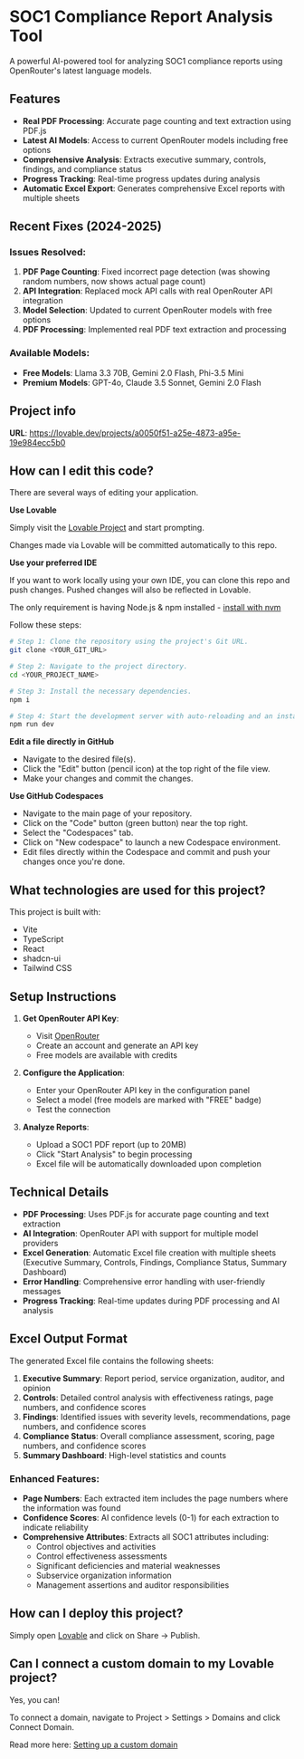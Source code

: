 # SOC1 Compliance Report Analysis Tool

A powerful AI-powered tool for analyzing SOC1 compliance reports using OpenRouter's latest language models.

## Features

- **Real PDF Processing**: Accurate page counting and text extraction using PDF.js
- **Latest AI Models**: Access to current OpenRouter models including free options
- **Comprehensive Analysis**: Extracts executive summary, controls, findings, and compliance status
- **Progress Tracking**: Real-time progress updates during analysis
- **Automatic Excel Export**: Generates comprehensive Excel reports with multiple sheets

## Recent Fixes (2024-2025)

### Issues Resolved:
1. **PDF Page Counting**: Fixed incorrect page detection (was showing random numbers, now shows actual page count)
2. **API Integration**: Replaced mock API calls with real OpenRouter API integration
3. **Model Selection**: Updated to current OpenRouter models with free options
4. **PDF Processing**: Implemented real PDF text extraction and processing

### Available Models:
- **Free Models**: Llama 3.3 70B, Gemini 2.0 Flash, Phi-3.5 Mini
- **Premium Models**: GPT-4o, Claude 3.5 Sonnet, Gemini 2.0 Flash

## Project info

**URL**: https://lovable.dev/projects/a0050f51-a25e-4873-a95e-19e984ecc5b0

## How can I edit this code?

There are several ways of editing your application.

**Use Lovable**

Simply visit the [Lovable Project](https://lovable.dev/projects/a0050f51-a25e-4873-a95e-19e984ecc5b0) and start prompting.

Changes made via Lovable will be committed automatically to this repo.

**Use your preferred IDE**

If you want to work locally using your own IDE, you can clone this repo and push changes. Pushed changes will also be reflected in Lovable.

The only requirement is having Node.js & npm installed - [install with nvm](https://github.com/nvm-sh/nvm#installing-and-updating)

Follow these steps:

```sh
# Step 1: Clone the repository using the project's Git URL.
git clone <YOUR_GIT_URL>

# Step 2: Navigate to the project directory.
cd <YOUR_PROJECT_NAME>

# Step 3: Install the necessary dependencies.
npm i

# Step 4: Start the development server with auto-reloading and an instant preview.
npm run dev
```

**Edit a file directly in GitHub**

- Navigate to the desired file(s).
- Click the "Edit" button (pencil icon) at the top right of the file view.
- Make your changes and commit the changes.

**Use GitHub Codespaces**

- Navigate to the main page of your repository.
- Click on the "Code" button (green button) near the top right.
- Select the "Codespaces" tab.
- Click on "New codespace" to launch a new Codespace environment.
- Edit files directly within the Codespace and commit and push your changes once you're done.

## What technologies are used for this project?

This project is built with:

- Vite
- TypeScript
- React
- shadcn-ui
- Tailwind CSS

## Setup Instructions

1. **Get OpenRouter API Key**:
   - Visit [OpenRouter](https://openrouter.ai/keys)
   - Create an account and generate an API key
   - Free models are available with credits

2. **Configure the Application**:
   - Enter your OpenRouter API key in the configuration panel
   - Select a model (free models are marked with "FREE" badge)
   - Test the connection

3. **Analyze Reports**:
   - Upload a SOC1 PDF report (up to 20MB)
   - Click "Start Analysis" to begin processing
   - Excel file will be automatically downloaded upon completion

## Technical Details

- **PDF Processing**: Uses PDF.js for accurate page counting and text extraction
- **AI Integration**: OpenRouter API with support for multiple model providers
- **Excel Generation**: Automatic Excel file creation with multiple sheets (Executive Summary, Controls, Findings, Compliance Status, Summary Dashboard)
- **Error Handling**: Comprehensive error handling with user-friendly messages
- **Progress Tracking**: Real-time updates during PDF processing and AI analysis

## Excel Output Format

The generated Excel file contains the following sheets:

1. **Executive Summary**: Report period, service organization, auditor, and opinion
2. **Controls**: Detailed control analysis with effectiveness ratings, page numbers, and confidence scores
3. **Findings**: Identified issues with severity levels, recommendations, page numbers, and confidence scores
4. **Compliance Status**: Overall compliance assessment, scoring, page numbers, and confidence scores
5. **Summary Dashboard**: High-level statistics and counts

### Enhanced Features:
- **Page Numbers**: Each extracted item includes the page numbers where the information was found
- **Confidence Scores**: AI confidence levels (0-1) for each extraction to indicate reliability
- **Comprehensive Attributes**: Extracts all SOC1 attributes including:
  - Control objectives and activities
  - Control effectiveness assessments
  - Significant deficiencies and material weaknesses
  - Subservice organization information
  - Management assertions and auditor responsibilities

## How can I deploy this project?

Simply open [Lovable](https://lovable.dev/projects/a0050f51-a25e-4873-a95e-19e984ecc5b0) and click on Share -> Publish.

## Can I connect a custom domain to my Lovable project?

Yes, you can!

To connect a domain, navigate to Project > Settings > Domains and click Connect Domain.

Read more here: [Setting up a custom domain](https://docs.lovable.dev/tips-tricks/custom-domain#step-by-step-guide)
